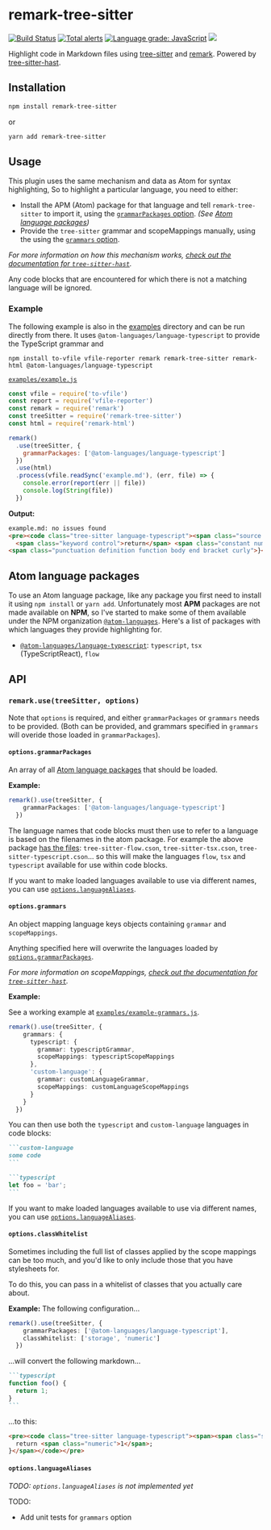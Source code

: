 # remark-tree-sitter

[![Build Status](https://dev.azure.com/samlanning/tree-sitter/_apis/build/status/remark-tree-sitter?branchName=master)](https://dev.azure.com/samlanning/tree-sitter/_build/latest?definitionId=3&branchName=master) [![Total alerts](https://img.shields.io/lgtm/alerts/g/samlanning/remark-tree-sitter.svg?logo=lgtm&logoWidth=18)](https://lgtm.com/projects/g/samlanning/remark-tree-sitter/alerts/) [![Language grade: JavaScript](https://img.shields.io/lgtm/grade/javascript/g/samlanning/remark-tree-sitter.svg?logo=lgtm&logoWidth=18)](https://lgtm.com/projects/g/samlanning/remark-tree-sitter/context:javascript) [![](https://img.shields.io/npm/v/remark-tree-sitter.svg)](https://www.npmjs.com/package/remark-tree-sitter)

Highlight code in Markdown files using
[tree-sitter](https://github.com/tree-sitter/tree-sitter) and
[remark](https://github.com/remarkjs/remark).
Powered by [tree-sitter-hast](https://github.com/samlanning/tree-sitter-hast).

## Installation

```bash
npm install remark-tree-sitter
```

or

```bash
yarn add remark-tree-sitter
```

## Usage

This plugin uses the same mechanism and data as Atom for syntax highlighting,
So to highlight a particular language, you need to either:

* Install the APM (Atom) package for that language and tell `remark-tree-sitter`
  to import it, using the [`grammarPackages` option](#options.grammarpackages).
  *(See [Atom language packages](#atom-language-packages))*
* Provide the `tree-sitter` grammar and scopeMappings manually,
  using the using the [`grammars` option](#options.grammars).

*For more information on how this mechanism works,
[check out the documentation for `tree-sitter-hast`](https://github.com/samlanning/tree-sitter-hast#scope-mappings).*

Any code blocks that are encountered for which there is not a matching language will be ignored.

### Example

The following example is also in the [examples](examples/) directory
and can be run directly from there.
It uses `@atom-languages/language-typescript` to provide the TypeScript grammar and 

```
npm install to-vfile vfile-reporter remark remark-tree-sitter remark-html @atom-languages/language-typescript
```

[`examples/example.js`](examples/example.js)
```js
const vfile = require('to-vfile')
const report = require('vfile-reporter')
const remark = require('remark')
const treeSitter = require('remark-tree-sitter')
const html = require('remark-html')

remark()
  .use(treeSitter, {
    grammarPackages: ['@atom-languages/language-typescript']
  })
  .use(html)
  .process(vfile.readSync('example.md'), (err, file) => {
    console.error(report(err || file))
    console.log(String(file))
  })
```

**Output:**

```html
example.md: no issues found
<pre><code class="tree-sitter language-typescript"><span class="source ts"><span class="storage type function">function</span> <span class="entity name function">foo</span><span class="punctuation definition parameters begin bracket round">(</span><span class="punctuation definition parameters end bracket round">)</span> <span class="punctuation definition function body begin bracket curly">{</span>
  <span class="keyword control">return</span> <span class="constant numeric">1</span><span class="punctuation terminator statement semicolon">;</span>
<span class="punctuation definition function body end bracket curly">}</span></span></code></pre>
```

## Atom language packages

To use an Atom language package,
like any package you first need to install it using `npm install` or `yarn add`.
Unfortunately most **APM** packages are not made available on **NPM**,
so I've started to make some of them available under the NPM organization
[`@atom-languages`](https://www.npmjs.com/org/atom-languages).
Here's a list of packages with which languages they provide highlighting for.

* [`@atom-languages/language-typescript`](https://www.npmjs.com/package/@atom-languages/language-typescript):
  `typescript`, `tsx` (TypeScriptReact), `flow`

## API

### `remark.use(treeSitter, options)`

Note that `options` is required, and either `grammarPackages` or `grammars` needs to be provided. (Both can be provided, and grammars specified in `grammars` will overide those loaded in `grammarPackages`).

#### `options.grammarPackages`

An array of all [Atom language packages](#atom-language-packages) that should be loaded.

**Example:**

```ts
remark().use(treeSitter, {
    grammarPackages: ['@atom-languages/language-typescript']
  })
```

The language names that code blocks must then use
to refer to a language is based on the filenames in the atom package.
For example the above package
[has the files](https://github.com/atom/language-typescript/tree/master/grammars):
`tree-sitter-flow.cson`, `tree-sitter-tsx.cson`, `tree-sitter-typescript.cson`...
so this will make the languages `flow`, `tsx` and `typescript`
available for use within code blocks.

If you want to make loaded languages available to use via different names,
you can use [`options.languageAliases`](#options.languagealiases).

#### `options.grammars`

An object mapping language keys objects containing `grammar` and `scopeMappings`.

Anything specified here will overwrite the languages loaded by [`options.grammarPackages`](#options.grammarpackages).

*For more information on scopeMappings, [check out the documentation for `tree-sitter-hast`](https://github.com/samlanning/tree-sitter-hast#scope-mappings).*

**Example:**

See a working example at [`examples/example-grammars.js`](examples/example-grammars.js).

```ts
remark().use(treeSitter, {
    grammars: {
      typescript: {
        grammar: typescriptGrammar,
        scopeMappings: typescriptScopeMappings
      },
      'custom-language': {
        grammar: customLanguageGrammar,
        scopeMappings: customLanguageScopeMappings
      }
    }
  })
```

You can then use both the `typescript` and `custom-language` languages in code blocks:

````md
```custom-language
some code
```

```typescript
let foo = 'bar';
```
````

If you want to make loaded languages available to use via different names,
you can use [`options.languageAliases`](#options.languagealiases).

#### `options.classWhitelist`

Sometimes including the full list of classes applied by the scope mappings
can be too much,
and you'd like to only include those that you have stylesheets for.

To do this, you can pass in a whitelist of classes that you actually care about.

**Example:** The following configuration...

```ts
remark().use(treeSitter, {
    grammarPackages: ['@atom-languages/language-typescript'],
    classWhitelist: ['storage', 'numeric']
  })
```

...will convert the following markdown...

````md
```typescript
function foo() {
  return 1;
}
```
````

...to this:

```html
<pre><code class="tree-sitter language-typescript"><span><span class="storage">function</span> foo() {
  return <span class="numeric">1</span>;
}</span></code></pre>
```


#### `options.languageAliases`

*TODO: `options.languageAliases` is not implemented yet*

TODO:

* Add unit tests for `grammars` option
